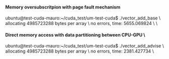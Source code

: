 #### Memory oversubscritpion with page fault mechanism
ubuntu@test-cuda-mauro:~/cuda_test/um-test-cuda$ ./vector_add_base \\
allocating 4985723288 bytes per array \\ 
no errors, time: 5655.069824 \\
\\
#### Direct memory access with data partitioning between CPU-GPU \\
ubuntu@test-cuda-mauro:~/cuda_test/um-test-cuda$ ./vector_add_advise \\
allocating 4985723288 bytes per array \\
no errors, time: 2381.427734 \\
